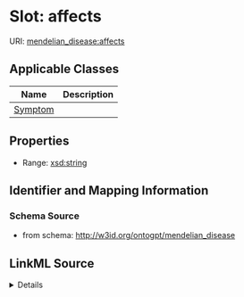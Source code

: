 # Slot: affects

URI: [mendelian_disease:affects](http://w3id.org/ontogpt/mendelian_disease/affects)



<!-- no inheritance hierarchy -->




## Applicable Classes

| Name | Description |
| --- | --- |
[Symptom](Symptom.md) | 






## Properties

* Range: [xsd:string](xsd:string)







## Identifier and Mapping Information







### Schema Source


* from schema: http://w3id.org/ontogpt/mendelian_disease




## LinkML Source

<details>
```yaml
name: affects
from_schema: http://w3id.org/ontogpt/mendelian_disease
rank: 1000
alias: affects
owner: Symptom
domain_of:
- Symptom
range: string

```
</details>